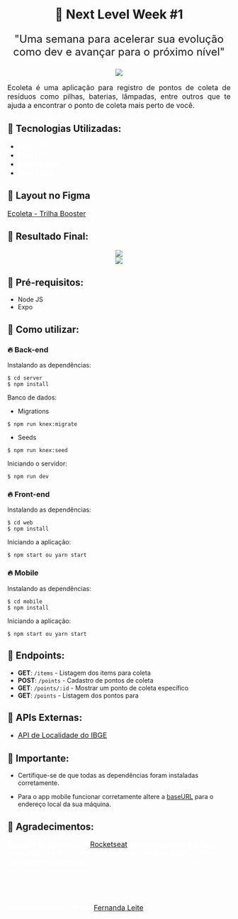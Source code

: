 <h1 align="center" >🚀 Next Level Week #1</h1>

<p align="center" style="font-size: 24px">"Uma semana para acelerar sua evolução como dev e avançar para o próximo nível"</p>

<div align="center"  > <img src="https://user-images.githubusercontent.com/48728541/83947596-5c406300-a7ee-11ea-8f24-1af43117a769.jpeg" /> </div>

<p align="justify" style="font-size: 16px">Ecoleta é uma aplicação para registro de pontos de coleta de resíduos como pilhas, baterias, lâmpadas, entre outros que te ajuda a encontrar o ponto de coleta mais perto de você. </p>

<h2>🚀 Tecnologias Utilizadas:</h2>

- <a href="https://nodejs.org/en/" style="text-decoration: none; font-size: 16px; color: #fff;" >Node JS </a>
- <a href="https://pt-br.reactjs.org/" style="text-decoration: none; font-size: 16px; color: #fff;" >React JS </a>
- <a href="https://reactnative.dev/" style="text-decoration: none; font-size: 16px; color: #fff;" >React Native </a>
- <a href="https://www.typescriptlang.org/" style="text-decoration: none; font-size: 16px; color: #fff;" >TypeScript </a>
  

<h2>🚀 Layout no Figma </h2>

<a href="https://www.figma.com/file/9TlOcj6l7D05fZhU12xWT3/Ecoleta-Booster?node-id=0%3A1" style="font-size: 16px;" >Ecoleta - Trilha Booster</a>

<h2>🚀 Resultado Final:</h2>

<div align="center"  > <img src="https://user-images.githubusercontent.com/48728541/83947603-68c4bb80-a7ee-11ea-93a1-6e36ef6b6889.png" /> </div>

<div align="center"  > <img src="https://user-images.githubusercontent.com/48728541/83947623-93167900-a7ee-11ea-9808-a43fa60623c2.png" /> </div>

<h2>🚀 Pré-requisitos:</h2>

- Node JS
- Expo

<h2>🚀 Como utilizar:</h2>

<h3>🔥 Back-end</h3>

Instalando as dependências:

```
$ cd server
$ npm install
```
Banco de dados:

- Migrations

```
$ npm run knex:migrate
```

- Seeds

```
$ npm run knex:seed
```

Iniciando o servidor:

```
$ npm run dev
```

<h3>🔥 Front-end</h3>

Instalando as dependências:

```
$ cd web
$ npm install
```
Iniciando a aplicação:

```
$ npm start ou yarn start
```

<h3>🔥 Mobile</h3>

Instalando as dependências:

```
$ cd mobile
$ npm install
```
Iniciando a aplicação:

```
$ npm start ou yarn start
```

<h2>🚀 Endpoints:</h2>

- **GET**: `/items` - Listagem dos items para coleta
- **POST**: `/points` - Cadastro de pontos de coleta
- **GET**: `/points/:id` - Mostrar um ponto de coleta específico
- **GET**: `/points` - Listagem dos pontos para 

<h2>🚀 APIs Externas:</h2>

- <a href="https://servicodados.ibge.gov.br/api/docs/localidades?versao=1" style="font-size: 16px;" >API de Localidade do IBGE</a>

<h2>🚀 Importante:</h2>

- Certifique-se de que todas as dependências foram instaladas corretamente.

- Para o app mobile funcionar corretamente altere a [baseURL](./mobile/src/services/api.ts) para o endereço local da sua máquina.

<h2>🚀 Agradecimentos:</h2>

<p style="font-size: 16px; color: #fff;">Gostaria de agradecer a <a href="https://rocketseat.com.br/" style=" font-size: 16px; " >Rocketseat</a> por se empenhar em fazer conteúdos tão legais gratuitos e que um dev em qualquer nível consegue acompanhar.</p>

</br>
</br>
</br>

<p style="font-size: 16px; color: #fff;">Desenvolvido com ❤️ por <a href="https://github.com/Fekleite" style=" font-size: 16px;" >Fernanda Leite </a>
